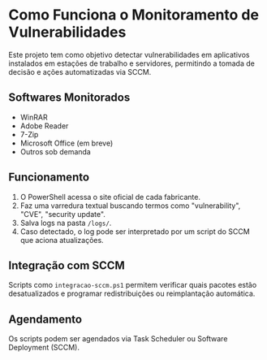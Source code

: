# Como Funciona o Monitoramento de Vulnerabilidades

Este projeto tem como objetivo detectar vulnerabilidades em aplicativos instalados em estações de trabalho e servidores, permitindo a tomada de decisão e ações automatizadas via SCCM.

## Softwares Monitorados

- WinRAR
- Adobe Reader
- 7-Zip
- Microsoft Office (em breve)
- Outros sob demanda

## Funcionamento

1. O PowerShell acessa o site oficial de cada fabricante.
2. Faz uma varredura textual buscando termos como "vulnerability", "CVE", "security update".
3. Salva logs na pasta `/logs/`.
4. Caso detectado, o log pode ser interpretado por um script do SCCM que aciona atualizações.

## Integração com SCCM

Scripts como `integracao-sccm.ps1` permitem verificar quais pacotes estão desatualizados e programar redistribuições ou reimplantação automática.

## Agendamento

Os scripts podem ser agendados via Task Scheduler ou Software Deployment (SCCM).
